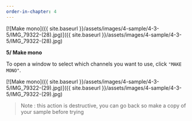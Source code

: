 ```yaml
---
order-in-chapter: 4
---
```


[![Make mono]({{ site.baseurl }}/assets/images/4-sample/4-3-5/IMG_79322-(28).jpg)]({{
site.baseurl }}/assets/images/4-sample/4-3-5/IMG_79322-(28).jpg)

**5/ Make mono**

To open a window to select which channels you want to use, click `"MAKE MONO"`.

[![Make mono]({{ site.baseurl }}/assets/images/4-sample/4-3-5/IMG_79322-(29).jpg)]({{
site.baseurl }}/assets/images/4-sample/4-3-5/IMG_79322-(29).jpg)

> Note : this action is destructive, you can go back so make a copy of your sample before trying

